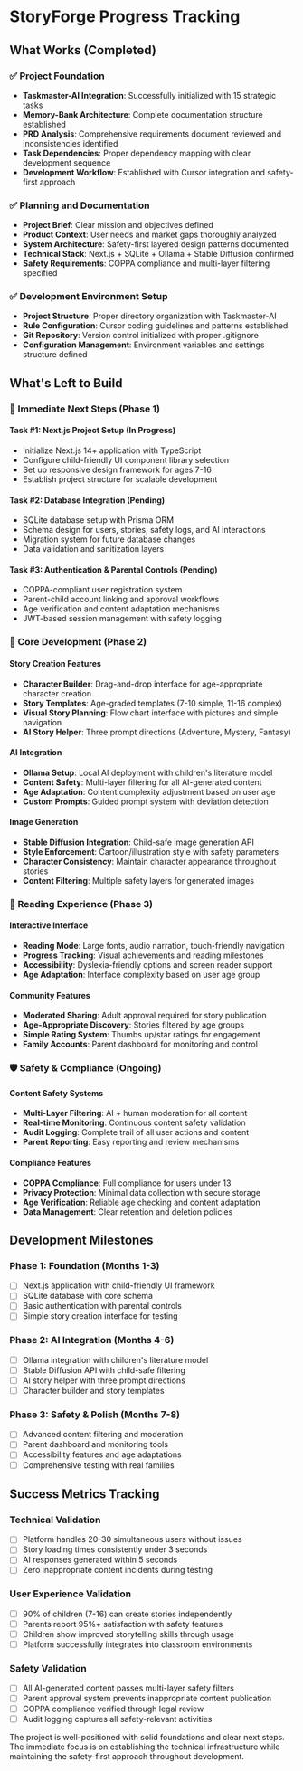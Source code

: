 # StoryForge Progress Tracking

## What Works (Completed)

### ✅ Project Foundation
- **Taskmaster-AI Integration**: Successfully initialized with 15 strategic tasks
- **Memory-Bank Architecture**: Complete documentation structure established
- **PRD Analysis**: Comprehensive requirements document reviewed and inconsistencies identified
- **Task Dependencies**: Proper dependency mapping with clear development sequence
- **Development Workflow**: Established with Cursor integration and safety-first approach

### ✅ Planning and Documentation
- **Project Brief**: Clear mission and objectives defined
- **Product Context**: User needs and market gaps thoroughly analyzed  
- **System Architecture**: Safety-first layered design patterns documented
- **Technical Stack**: Next.js + SQLite + Ollama + Stable Diffusion confirmed
- **Safety Requirements**: COPPA compliance and multi-layer filtering specified

### ✅ Development Environment Setup
- **Project Structure**: Proper directory organization with Taskmaster-AI
- **Rule Configuration**: Cursor coding guidelines and patterns established
- **Git Repository**: Version control initialized with proper .gitignore
- **Configuration Management**: Environment variables and settings structure defined

## What's Left to Build

### 🔄 Immediate Next Steps (Phase 1)

#### Task #1: Next.js Project Setup (In Progress)
- Initialize Next.js 14+ application with TypeScript
- Configure child-friendly UI component library selection
- Set up responsive design framework for ages 7-16
- Establish project structure for scalable development

#### Task #2: Database Integration (Pending)
- SQLite database setup with Prisma ORM
- Schema design for users, stories, safety logs, and AI interactions
- Migration system for future database changes
- Data validation and sanitization layers

#### Task #3: Authentication & Parental Controls (Pending)
- COPPA-compliant user registration system
- Parent-child account linking and approval workflows
- Age verification and content adaptation mechanisms
- JWT-based session management with safety logging

### 🚧 Core Development (Phase 2)

#### Story Creation Features
- **Character Builder**: Drag-and-drop interface for age-appropriate character creation
- **Story Templates**: Age-graded templates (7-10 simple, 11-16 complex)
- **Visual Story Planning**: Flow chart interface with pictures and simple navigation
- **AI Story Helper**: Three prompt directions (Adventure, Mystery, Fantasy)

#### AI Integration
- **Ollama Setup**: Local AI deployment with children's literature model
- **Content Safety**: Multi-layer filtering for all AI-generated content
- **Age Adaptation**: Content complexity adjustment based on user age
- **Custom Prompts**: Guided prompt system with deviation detection

#### Image Generation
- **Stable Diffusion Integration**: Child-safe image generation API
- **Style Enforcement**: Cartoon/illustration style with safety parameters
- **Character Consistency**: Maintain character appearance throughout stories
- **Content Filtering**: Multiple safety layers for generated images

### 📖 Reading Experience (Phase 3)

#### Interactive Interface
- **Reading Mode**: Large fonts, audio narration, touch-friendly navigation
- **Progress Tracking**: Visual achievements and reading milestones
- **Accessibility**: Dyslexia-friendly options and screen reader support
- **Age Adaptation**: Interface complexity based on user age group

#### Community Features
- **Moderated Sharing**: Adult approval required for story publication
- **Age-Appropriate Discovery**: Stories filtered by age groups
- **Simple Rating System**: Thumbs up/star ratings for engagement
- **Family Accounts**: Parent dashboard for monitoring and control

### 🛡️ Safety & Compliance (Ongoing)

#### Content Safety Systems
- **Multi-Layer Filtering**: AI + human moderation for all content
- **Real-time Monitoring**: Continuous content safety validation
- **Audit Logging**: Complete trail of all user actions and content
- **Parent Reporting**: Easy reporting and review mechanisms

#### Compliance Features
- **COPPA Compliance**: Full compliance for users under 13
- **Privacy Protection**: Minimal data collection with secure storage
- **Age Verification**: Reliable age checking and content adaptation
- **Data Management**: Clear retention and deletion policies

## Development Milestones

### Phase 1: Foundation (Months 1-3)
- [ ] Next.js application with child-friendly UI framework
- [ ] SQLite database with core schema
- [ ] Basic authentication with parental controls
- [ ] Simple story creation interface for testing

### Phase 2: AI Integration (Months 4-6)
- [ ] Ollama integration with children's literature model
- [ ] Stable Diffusion API with child-safe filtering
- [ ] AI story helper with three prompt directions
- [ ] Character builder and story templates

### Phase 3: Safety & Polish (Months 7-8)
- [ ] Advanced content filtering and moderation
- [ ] Parent dashboard and monitoring tools
- [ ] Accessibility features and age adaptations
- [ ] Comprehensive testing with real families

## Success Metrics Tracking

### Technical Validation
- [ ] Platform handles 20-30 simultaneous users without issues
- [ ] Story loading times consistently under 3 seconds
- [ ] AI responses generated within 5 seconds
- [ ] Zero inappropriate content incidents during testing

### User Experience Validation
- [ ] 90% of children (7-16) can create stories independently
- [ ] Parents report 95%+ satisfaction with safety features
- [ ] Children show improved storytelling skills through usage
- [ ] Platform successfully integrates into classroom environments

### Safety Validation
- [ ] All AI-generated content passes multi-layer safety filters
- [ ] Parent approval system prevents inappropriate content publication
- [ ] COPPA compliance verified through legal review
- [ ] Audit logging captures all safety-relevant activities

The project is well-positioned with solid foundations and clear next steps. The immediate focus is on establishing the technical infrastructure while maintaining the safety-first approach throughout development.